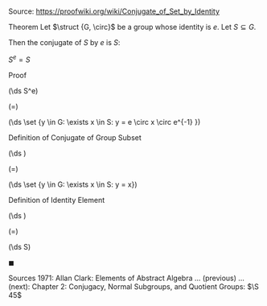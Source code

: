 # 

Source: https://proofwiki.org/wiki/Conjugate_of_Set_by_Identity

Theorem
Let $\struct {G, \circ}$ be a group whose identity is $e$.
Let $S \subseteq G$.

Then the conjugate of $S$ by $e$ is $S$:

$S^e = S$


Proof













\(\ds S^e\)

\(=\)







\(\ds \set {y \in G: \exists x \in S: y = e \circ x \circ e^{-1} }\)





Definition of Conjugate of Group Subset














\(\ds \)

\(=\)







\(\ds \set {y \in G: \exists x \in S: y = x}\)





Definition of Identity Element














\(\ds \)

\(=\)







\(\ds S\)









$\blacksquare$


Sources
1971: Allan Clark: Elements of Abstract Algebra ... (previous) ... (next): Chapter $2$: Conjugacy, Normal Subgroups, and Quotient Groups: $\S 45$




